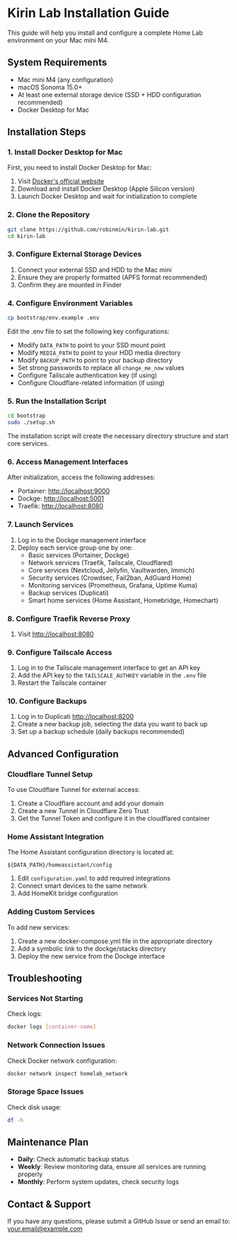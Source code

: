 # Kirin Lab Installation Guide

This guide will help you install and configure a complete Home Lab environment on your Mac mini M4.

## System Requirements

- Mac mini M4 (any configuration)
- macOS Sonoma 15.0+
- At least one external storage device (SSD + HDD configuration recommended)
- Docker Desktop for Mac

## Installation Steps

### 1. Install Docker Desktop for Mac

First, you need to install Docker Desktop for Mac:

1. Visit [Docker's official website](https://www.docker.com/products/docker-desktop/)
2. Download and install Docker Desktop (Apple Silicon version)
3. Launch Docker Desktop and wait for initialization to complete

### 2. Clone the Repository

```bash
git clone https://github.com/robinmin/kirin-lab.git
cd kirin-lab
```

### 3. Configure External Storage Devices

1. Connect your external SSD and HDD to the Mac mini
2. Ensure they are properly formatted (APFS format recommended)
3. Confirm they are mounted in Finder

### 4. Configure Environment Variables

```bash
cp bootstrap/env.example .env
```

Edit the .env file to set the following key configurations:

- Modify `DATA_PATH` to point to your SSD mount point
- Modify `MEDIA_PATH` to point to your HDD media directory
- Modify `BACKUP_PATH` to point to your backup directory
- Set strong passwords to replace all `change_me_now` values
- Configure Tailscale authentication key (if using)
- Configure Cloudflare-related information (if using)

### 5. Run the Installation Script

```bash
cd bootstrap
sudo ./setup.sh
```

The installation script will create the necessary directory structure and start core services.

### 6. Access Management Interfaces

After initialization, access the following addresses:

- Portainer: [http://localhost:9000](http://localhost:9000)
- Dockge: [http://localhost:5001](http://localhost:5001)
- Traefik: [http://localhost:8080](http://localhost:8080)

### 7. Launch Services

1. Log in to the Dockge management interface
2. Deploy each service group one by one:
   - Basic services (Portainer, Dockge)
   - Network services (Traefik, Tailscale, Cloudflared)
   - Core services (Nextcloud, Jellyfin, Vaultwarden, Immich)
   - Security services (Crowdsec, Fail2ban, AdGuard Home)
   - Monitoring services (Prometheus, Grafana, Uptime Kuma)
   - Backup services (Duplicati)
   - Smart home services (Home Assistant, Homebridge, Homechart)

### 8. Configure Traefik Reverse Proxy

1. Visit [http://localhost:8080](http://localhost:8080)

### 9. Configure Tailscale Access

1. Log in to the Tailscale management interface to get an API key
2. Add the API key to the `TAILSCALE_AUTHKEY` variable in the `.env` file
3. Restart the Tailscale container

### 10. Configure Backups

1. Log in to Duplicati [http://localhost:8200](http://localhost:8200)
2. Create a new backup job, selecting the data you want to back up
3. Set up a backup schedule (daily backups recommended)

## Advanced Configuration

### Cloudflare Tunnel Setup

To use Cloudflare Tunnel for external access:

1. Create a Cloudflare account and add your domain
2. Create a new Tunnel in Cloudflare Zero Trust
3. Get the Tunnel Token and configure it in the cloudflared container

### Home Assistant Integration

The Home Assistant configuration directory is located at:

```
${DATA_PATH}/homeassistant/config
```

1. Edit `configuration.yaml` to add required integrations
2. Connect smart devices to the same network
3. Add HomeKit bridge configuration

### Adding Custom Services

To add new services:

1. Create a new docker-compose.yml file in the appropriate directory
2. Add a symbolic link to the dockge/stacks directory
3. Deploy the new service from the Dockge interface

## Troubleshooting

### Services Not Starting

Check logs:

```bash
docker logs [container-name]
```

### Network Connection Issues

Check Docker network configuration:

```bash
docker network inspect homelab_network
```

### Storage Space Issues

Check disk usage:

```bash
df -h
```

## Maintenance Plan

- **Daily**: Check automatic backup status
- **Weekly**: Review monitoring data, ensure all services are running properly
- **Monthly**: Perform system updates, check security logs

## Contact & Support

If you have any questions, please submit a GitHub Issue or send an email to: your.email@example.com
